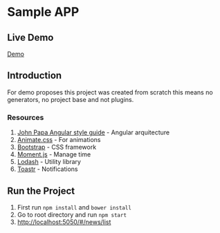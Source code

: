 # Sample APP

## Live Demo
[Demo](http://demo-woon-app.herokuapp.com/#/news/list)

## Introduction

For demo proposes this project was created from scratch this means no generators, no project base and not plugins.

### Resources
1. [John Papa Angular style guide](https://github.com/johnpapa/angular-styleguide/blob/master/a1/README.md) - Angular arquitecture
2. [Animate.css](https://daneden.github.io/animate.css/) - For animations
3. [Bootstrap](http://getbootstrap.com/) - CSS framework
4. [Moment.js](http://momentjs.com/) - Manage time
5. [Lodash](https://lodash.com/) - Utility library
6. [Toastr](https://github.com/CodeSeven/toastr) - Notifications

## Run the Project

1. First run `npm install` and `bower install`
2. Go to root directory and run `npm start`
3. [http://localhost:5050/#/news/list](http://localhost:5050/#/news/list)


